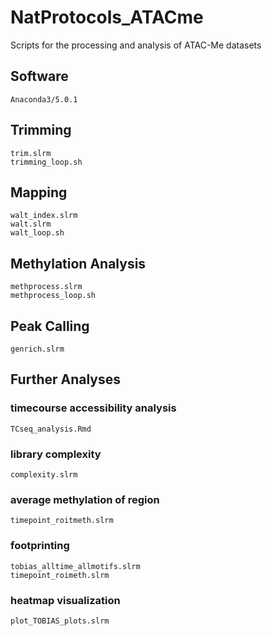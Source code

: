 # NatProtocols_ATACme
Scripts for the processing and analysis of ATAC-Me datasets

## Software
```
Anaconda3/5.0.1
```
## Trimming
```
trim.slrm
trimming_loop.sh
```
## Mapping
```
walt_index.slrm
walt.slrm
walt_loop.sh
```
## Methylation Analysis
```
methprocess.slrm
methprocess_loop.sh
```
## Peak Calling
```
genrich.slrm
```
## Further Analyses
### timecourse accessibility analysis
```
TCseq_analysis.Rmd
```
### library complexity
```
complexity.slrm
```
### average methylation of region
```
timepoint_roitmeth.slrm
```
### footprinting
```
tobias_alltime_allmotifs.slrm
timepoint_roimeth.slrm
```
### heatmap visualization
```
plot_TOBIAS_plots.slrm
```
